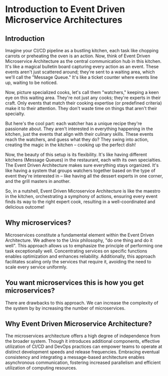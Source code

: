 # Introduction to Event Driven Microservice Architectures

## Introduction

Imagine your CI/CD pipeline as a bustling kitchen, each task like chopping
carrots or preheating the oven is an action. Now, think of Event Driven
Microservice Architecture as the central communication hub in this kitchen. It's
like a magical bulletin board capturing every action as an event. These events
aren't just scattered around; they're sent to a waiting area, which we'll call
the "Message Queue." It's like a ticket counter where events line up, waiting to
be noticed.

Now, picture specialized cooks, let's call them "watchers," keeping a keen eye
on this waiting area. They're not just any cooks; they're experts in their
craft. Only events that match their cooking expertise (or predefined criteria)
make it to their attention. They don't waste time on things that aren't their
specialty.

But here's the cool part: each watcher has a unique recipe they're passionate
about. They aren't interested in everything happening in the kitchen, just the
events that align with their culinary skills. These events reach the watchers,
and guess what they do? They swing into action, creating the magic in the
kitchen – cooking up the perfect dish!

Now, the beauty of this setup is its flexibility. It's like having different
kitchens (Message Queues) in the restaurant, each with its own specialties. The
Event Driven Architecture makes sure everything stays organized. It's like
having a system that groups watchers together based on the type of event they're
interested in – like having all the dessert experts in one corner, and the grill
masters in another.

So, in a nutshell, Event Driven Microservice Architecture is like the maestro in
the kitchen, orchestrating a symphony of actions, ensuring every event finds its
way to the right expert cook, resulting in a well-coordinated and delicious
outcome!

## Why microservices?

Microservices constitute a fundamental element within the Event Driven
Architecture. We adhere to the Unix philosophy, "do one thing and do it well".
This approach allows us to emphasize the principle of performing one task
exceptionally well. Concentrating services on specific functions enables
optimization and enhances reliability. Additionally, this approach facilitates
scaling only the services that require it, avoiding the need to scale every
service uniformly.

## You want microservices this is how you get microservices?

There are drawbacks to this approach. We can increase the complexity of the
system by by increasing the number of microservices.

## Why Event Driven Microservice Architecture?

The microservices architecture offers a high degree of independence from the
broader system. Though it introduces additional components, effective
utilization of CI/CD and DevOps practices can empower teams to operate at
distinct development speeds and release frequencies. Embracing eventual
consistency and integrating a message-based architecture enables asynchronous
communication, fostering increased parallelism and efficient utilization of
computing resources.
